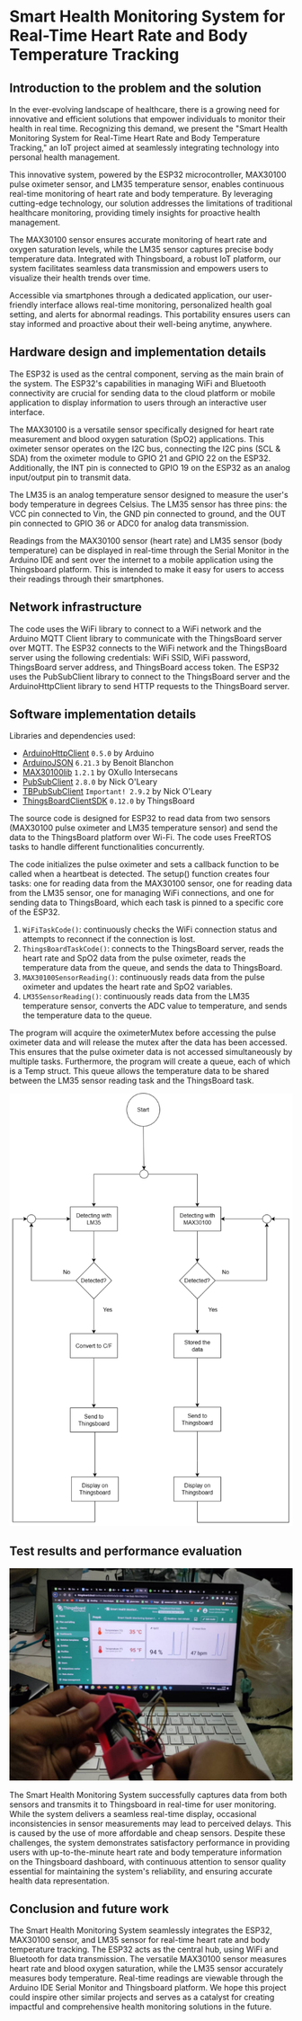 # Smart Health Monitoring System for Real-Time Heart Rate and Body Temperature Tracking

## Introduction to the problem and the solution

In the ever-evolving landscape of healthcare, there is a growing need for innovative and efficient solutions that empower individuals to monitor their health in real time. Recognizing this demand, we present the "Smart Health Monitoring System for Real-Time Heart Rate and Body Temperature Tracking," an IoT project aimed at seamlessly integrating technology into personal health management.

This innovative system, powered by the ESP32 microcontroller, MAX30100 pulse oximeter sensor, and LM35 temperature sensor, enables continuous real-time monitoring of heart rate and body temperature. By leveraging cutting-edge technology, our solution addresses the limitations of traditional healthcare monitoring, providing timely insights for proactive health management.

The MAX30100 sensor ensures accurate monitoring of heart rate and oxygen saturation levels, while the LM35 sensor captures precise body temperature data. Integrated with Thingsboard, a robust IoT platform, our system facilitates seamless data transmission and empowers users to visualize their health trends over time.

Accessible via smartphones through a dedicated application, our user-friendly interface allows real-time monitoring, personalized health goal setting, and alerts for abnormal readings. This portability ensures users can stay informed and proactive about their well-being anytime, anywhere.

## Hardware design and implementation details

The ESP32 is used as the central component, serving as the main brain of the system. The ESP32's capabilities in managing WiFi and Bluetooth connectivity are crucial for sending data to the cloud platform or mobile application to display information to users through an interactive user interface.

The MAX30100 is a versatile sensor specifically designed for heart rate measurement and blood oxygen saturation (SpO2) applications. This oximeter sensor operates on the I2C bus, connecting the I2C pins (SCL & SDA) from the oximeter module to GPIO 21 and GPIO 22 on the ESP32. Additionally, the INT pin is connected to GPIO 19 on the ESP32 as an analog input/output pin to transmit data.

The LM35 is an analog temperature sensor designed to measure the user's body temperature in degrees Celsius. The LM35 sensor has three pins: the VCC pin connected to Vin, the GND pin connected to ground, and the OUT pin connected to GPIO 36 or ADC0 for analog data transmission.

Readings from the MAX30100 sensor (heart rate) and LM35 sensor (body temperature) can be displayed in real-time through the Serial Monitor in the Arduino IDE and sent over the internet to a mobile application using the Thingsboard platform. This is intended to make it easy for users to access their readings through their smartphones.

## Network infrastructure

The code uses the WiFi library to connect to a WiFi network and the Arduino MQTT Client library to communicate with the ThingsBoard server over MQTT. The ESP32 connects to the WiFi network and the ThingsBoard server using the following credentials: WiFi SSID, WiFi password, ThingsBoard server address, and ThingsBoard access token. The ESP32 uses the PubSubClient library to connect to the ThingsBoard server and the ArduinoHttpClient library to send HTTP requests to the ThingsBoard server. 

## Software implementation details

Libraries and dependencies used:
- [ArduinoHttpClient](https://github.com/arduino-libraries/ArduinoHttpClient) `0.5.0` by Arduino
- [ArduinoJSON](https://arduinojson.org/?utm_source=meta&utm_medium=library.properties) `6.21.3` by Benoit Blanchon
- [MAX30100lib](https://github.com/oxullo/Arduino-MAX30100) `1.2.1` by OXullo Intersecans
- [PubSubClient](https://pubsubclient.knolleary.net/) `2.8.0` by Nick O'Leary
- [TBPubSubClient](https://pubsubclient.knolleary.net/) `Important! 2.9.2` by Nick O'Leary
- [ThingsBoardClientSDK](https://github.com/thingsboard/thingsboard-client-sdk) `0.12.0` by ThingsBoard

The source code is designed for ESP32 to read data from two sensors (MAX30100 pulse oximeter and LM35 temperature sensor) and send the data to the ThingsBoard platform over Wi-Fi. The code uses FreeRTOS tasks to handle different functionalities concurrently.

The code initializes the pulse oximeter and sets a callback function to be called when a heartbeat is detected. The setup() function creates four tasks: one for reading data from the MAX30100 sensor, one for reading data from the LM35 sensor, one for managing WiFi connections, and one for sending data to ThingsBoard, which each task is pinned to a specific core of the ESP32.
1. `WiFiTaskCode()`: continuously checks the WiFi connection status and attempts to reconnect if the connection is lost.
2. `ThingsBoardTaskCode()`: connects to the ThingsBoard server, reads the heart rate and SpO2 data from the pulse oximeter, reads the temperature data from the queue, and sends the data to ThingsBoard.
3. `MAX30100SensorReading()`: continuously reads data from the pulse oximeter and updates the heart rate and SpO2 variables.
4. `LM35SensorReading()`: continuously reads data from the LM35 temperature sensor, converts the ADC value to temperature, and sends the temperature data to the queue.

The program will acquire the oximeterMutex before accessing the pulse oximeter data and will release the mutex after the data has been accessed. This ensures that the pulse oximeter data is not accessed simultaneously by multiple tasks. Furthermore, the program will create a queue, each of which is a Temp struct. This queue allows the temperature data to be shared between the LM35 sensor reading task and the ThingsBoard task.

![flowchart](flowchart.png)

## Test results and performance evaluation

![project](project.jpg)

The Smart Health Monitoring System successfully captures data from both sensors and transmits it to Thingsboard in real-time for user monitoring. While the system delivers a seamless real-time display, occasional inconsistencies in sensor measurements may lead to perceived delays. This is caused by the use of more affordable and cheap sensors. Despite these challenges, the system demonstrates satisfactory performance in providing users with up-to-the-minute heart rate and body temperature information on the Thingsboard dashboard, with continuous attention to sensor quality essential for maintaining the system's reliability, and ensuring accurate health data representation.

## Conclusion and future work

The Smart Health Monitoring System seamlessly integrates the ESP32, MAX30100 sensor, and LM35 sensor for real-time heart rate and body temperature tracking. The ESP32 acts as the central hub, using WiFi and Bluetooth for data transmission. The versatile MAX30100 sensor measures heart rate and blood oxygen saturation, while the LM35 sensor accurately measures body temperature. Real-time readings are viewable through the Arduino IDE Serial Monitor and Thingsboard platform. We hope this project could inspire other similar projects and serves as a catalyst for creating impactful and comprehensive health monitoring solutions in the future.